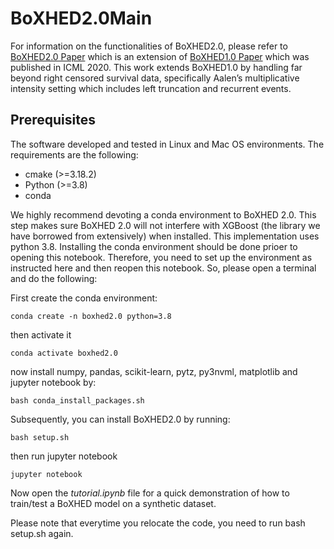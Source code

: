 # BoXHED2.0Main

For information on the functionalities of BoXHED2.0, please refer to [BoXHED2.0 Paper](https://arxiv.org/abs/2103.12591) which is an extension of [BoXHED1.0 Paper](http://proceedings.mlr.press/v119/wang20o/wang20o.pdf) which was published in ICML 2020. This work extends BoXHED1.0 by handling far beyond right censored survival data, specifically Aalen’s multiplicative intensity setting which includes left truncation and recurrent events.

## Prerequisites
The software developed and tested in Linux and Mac OS environments. The requirements are the following:
- cmake  (>=3.18.2)
- Python (>=3.8)
- conda

We highly recommend devoting a conda environment to BoXHED 2.0. This step makes sure BoXHED 2.0 will not interfere with XGBoost (the library we have borrowed from extensively) when installed. This implementation uses python 3.8.
Installing the conda environment should be done prioer to opening this notebook. Therefore, you need to set up the environment as instructed here and then reopen this notebook. So, please open a terminal and do the following:

First create the conda environment:
```
conda create -n boxhed2.0 python=3.8
```

then activate it
```
conda activate boxhed2.0
```

now install numpy, pandas, scikit-learn, pytz, py3nvml, matplotlib and jupyter notebook by:
```
bash conda_install_packages.sh
```

Subsequently, you can install BoXHED2.0 by running:
```
bash setup.sh
```

then run jupyter notebook
```
jupyter notebook 
``` 

Now open the *tutorial.ipynb* file for a quick demonstration of how to train/test a BoXHED model on a synthetic dataset.

Please note that everytime you relocate the code, you need to run bash setup.sh again.

